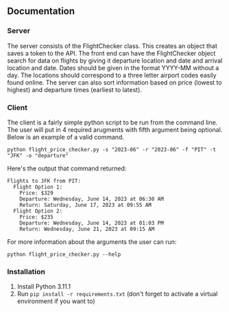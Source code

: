 ## Documentation

### Server
The server consists of the FlightChecker class. This creates an object that saves a token to the API. The front end can 
have the FlightChecker object search for data on flights by giving it departure location and date and arrival location 
and date. Dates should be given in the format YYYY-MM without a day. The locations should correspond to a three letter
airport codes easily found online. The server can also sort information based on price (lowest to highest) and departure
times (earliest to latest). 

### Client
The client is a fairly simple python script to be run from the command line. The user will put in 4 required arugments
with fifth argument being optional. Below is an example of a valid command.
```commandline
python flight_price_checker.py -s "2023-06" -r "2023-06" -f "PIT" -t "JFK" -o "departure"
```
Here's the output that command returned:
```commandline
Flights to JFK from PIT:
  Flight Option 1:
    Price: $329
    Departure: Wednesday, June 14, 2023 at 06:30 AM
    Return: Saturday, June 17, 2023 at 09:55 AM
  Flight Option 2:
    Price: $235
    Departure: Wednesday, June 14, 2023 at 01:03 PM
    Return: Wednesday, June 21, 2023 at 09:15 AM

```

For more information about the arguments the user can run:
```commandline
python flight_price_checker.py --help
```

### Installation
1. Install Python 3.11.1
2. Run `pip install -r requirements.txt` (don't forget to activate a virtual environment if you want to)